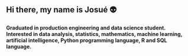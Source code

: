
## Hi there, my name is Josué 👽
#### Graduated in production engineering and data science student. Interested in data analysis, statistics, mathematics, machine learning, artificial intelligence, Python programming language, R and SQL language.
